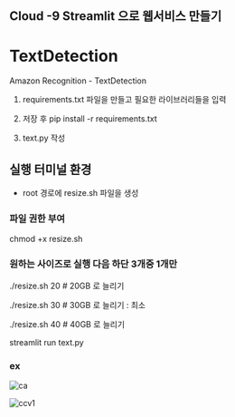 ## Cloud -9 Streamlit 으로 웹서비스 만들기

# TextDetection

Amazon Recognition - TextDetection

1. requirements.txt 파일을 만들고 필요한 라이브러리들을 입력

2. 저장 후 pip install -r requirements.txt

3. text.py 작성

## 실행 터미널 환경

- root 경로에 resize.sh 파일을 생성

### 파일 권한 부여

chmod +x resize.sh

### 원하는 사이즈로 실행 다음 하단 3개중 1개만

./resize.sh 20 # 20GB 로 늘리기

./resize.sh 30 # 30GB 로 늘리기 : 최소

./resize.sh 40 # 40GB 로 늘리기

streamlit run text.py

### ex

![ca](https://github.com/chosunghyun18/TextDetection/assets/37647483/4b5a3c06-8b0c-47bb-b8b4-5cd035698509)

![ccv1](https://github.com/chosunghyun18/TextDetection/assets/37647483/c29aa2c3-4a47-4351-89ee-56a71e68c417)

